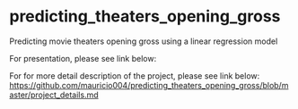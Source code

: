 # predicting_theaters_opening_gross

Predicting movie theaters opening gross using a linear regression model

For presentation, please see link below:


For for more detail description of the project, please see link below:
https://github.com/mauricio004/predicting_theaters_opening_gross/blob/master/project_details.md
